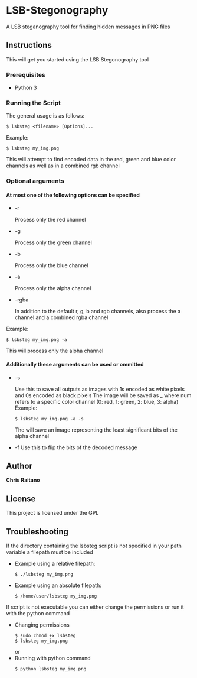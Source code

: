 # LSB-Stegonography
A LSB  steganography tool for finding hidden messages in PNG files

## Instructions
This will get you started using the LSB Stegonography tool

### Prerequisites
* Python 3

### Running the Script
The general usage is as follows:
```
$ lsbsteg <filename> [Options]...
```
Example: 
```
$ lsbsteg my_img.png
```
This will attempt to find encoded data in the red, green and blue color channels as well as in a combined rgb channel

### Optional arguments
#### At most one of the following options can be specified

* -r

  Process only the red channel
* -g

  Process only the green channel
* -b

  Process only the blue channel
* -a

  Process only the alpha channel
* -rgba

  In addition to the default r, g, b and rgb channels, also process the a channel and a combined rgba channel

Example:
```
$ lsbsteg my_img.png -a
```
This will process only the alpha channel
#### Additionally these arguments can be used or ommitted
* -s
 
  Use this to save all outputs as images with 1s encoded as white pixels and 0s encoded as black pixels
  The image will be saved as <num>_<filename> where num refers to a specific color channel (0: red, 1: green, 2: blue, 3: alpha)
  Example:
  ```
  $ lsbsteg my_img.png -a -s
  ```  
  The will save an image representing the least significant bits of the alpha channel
* -f
  Use this to flip the bits of the decoded message
  
## Author
**Chris Raitano**

## License
This project is licensed under the GPL

## Troubleshooting
If the directory containing the lsbsteg script is not specified in your path variable a filepath must be included
* Example using a relative filepath:
  ```
  $ ./lsbsteg my_img.png
  ```
* Example using an absolute filepath:
  ```
  $ /home/user/lsbsteg my_img.png
  ```
If script is not executable you can either change the permissions or run it with the python command
* Changing permissions
  ```
  $ sudo chmod +x lsbsteg
  $ lsbsteg my_img.png
  ```
  or
* Running with python command
  ```
  $ python lsbsteg my_img.png
  ```

